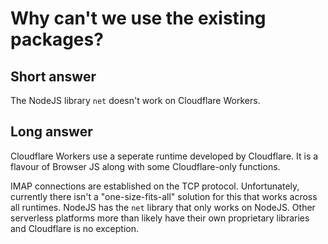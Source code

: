 # Why can't we use the existing packages?

## Short answer

The NodeJS library `net` doesn't work on Cloudflare Workers.

## Long answer

Cloudflare Workers use a seperate runtime developed by Cloudflare. It is a flavour of Browser JS along with some Cloudflare-only functions.

IMAP connections are established on the TCP protocol. Unfortunately, currently there isn't a "one-size-fits-all" solution for this that works across all runtimes. NodeJS has the `net` library that only works on NodeJS. Other serverless platforms more than likely have their own proprietary libraries and Cloudflare is no exception.

